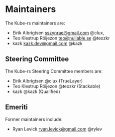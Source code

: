 # Maintainers

The Kube-rs maintainers are:

* Eirik Albrigtsen <sszynrae@gmail.com> @clux,
* Teo Klestrup Röijezon <teo@nullable.se> @teozkr
* kazk <kazk.dev@gmail.com> @kazk

## Steering Committee

The Kube-rs Steering Committee members are:

* Eirik Albrigtsen @clux (TrueLayer)
* Teo Klestrup Röijezon @teozkr (Stackable)
* kazk @kazk (Qualified)

## Emeriti

Former maintainers include:

* Ryan Levick <ryan.levick@gmail.com> @rylev


<!--
# Adding a new maintainer

* Submit a PR modifying this file
* Obtain approvals per governance.md
* Invite maintainer to
  https://github.com/orgs/kube-rs/teams/maintainers/members
* Invite maintainer to https://github.com/orgs/kube-rs/people
-->
